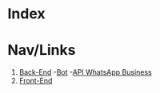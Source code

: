 # Index

# Nav/Links
1. [Back-End](./back-end/backend.md)
    -[Bot](./back-end/bot.md)
    -[API WhatsApp Business](./back-end/api-whatsapp.md)
2. [Front-End](./front-end/frontend.md)
